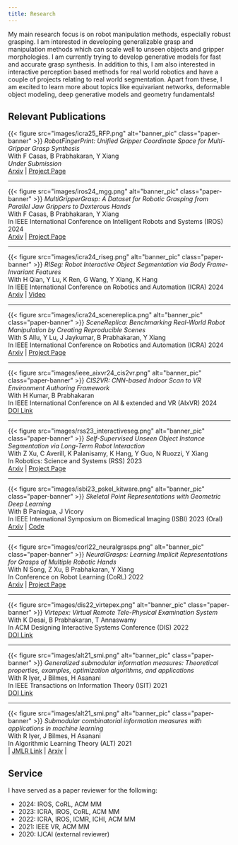```yaml
---
title: Research
---
```


My main research focus is on robot manipulation methods, especially robust grasping. I am interested in developing generalizable grasp and manipulation methods which can scale well to unseen objects and gripper morphologies. I am currently trying to develop generative models for fast and accurate grasp synthesis. In addition to this, I am also interested in interactive perception based methods for real world robotics and have a couple of projects relating to real world segmentation. Apart from these, I am excited to learn more about topics like equivariant networks, deformable object modeling, deep generative models and geometry fundamentals!


## Relevant Publications


{{< figure src="images/icra25_RFP.png" alt="banner_pic" class="paper-banner" >}}
*RobotFingerPrint: Unified Gripper Coordinate Space for Multi-Gripper Grasp Synthesis* \
With F Casas, B Prabhakaran, Y Xiang \
*Under Submission* \
[Arxiv](https://arxiv.org/pdf/2409.14519) | [Project Page](https://irvlutd.github.io/RobotFingerPrint/)

---

{{< figure src="images/iros24_mgg.png" alt="banner_pic" class="paper-banner" >}}
*MultiGripperGrasp: A Dataset for Robotic Grasping from Parallel Jaw Grippers to Dexterous Hands* \
With F Casas, B Prabhakaran, Y Xiang \
In IEEE International Conference on Intelligent Robots and Systems (IROS) 2024 \
[Arxiv](https://arxiv.org/abs/2403.09841) | [Project Page](https://irvlutd.github.io/MultiGripperGrasp/)

---

{{< figure src="images/icra24_riseg.png" alt="banner_pic" class="paper-banner" >}}
*RISeg: Robot Interactive Object Segmentation via Body Frame-Invariant Features* \
With H Qian, Y Lu, K Ren, G Wang, Y Xiang, K Hang \
In IEEE International Conference on Robotics and Automation (ICRA) 2024 \
[Arxiv](https://arxiv.org/abs/2403.01731) | [Video](https://www.youtube.com/watch?v=K_FU310Jm1k)

----

{{< figure src="images/icra24_scenereplica.png" alt="banner_pic" class="paper-banner" >}}
*SceneReplica: Benchmarking Real-World Robot Manipulation by Creating Reproducible Scenes* \
With S Allu, Y Lu, J Jaykumar, B Prabhakaran, Y Xiang \
In IEEE International Conference on Robotics and Automation (ICRA) 2024 \
[Arxiv](https://arxiv.org/abs/2306.15620) | [Project Page](https://irvlutd.github.io/SceneReplica/)

----

{{< figure src="images/ieee_aixvr24_cis2vr.png" alt="banner_pic" class="paper-banner" >}}
*CIS2VR: CNN-based Indoor Scan to VR Environment Authoring Framework* \
With H Kumar, B Prabhakaran\
In IEEE International Conference on AI & extended and VR (AIxVR) 2024  \
[DOI Link](https://doi.ieeecomputersociety.org/10.1109/AIxVR59861.2024.00025)


----

{{< figure src="images/rss23_interactiveseg.png" alt="banner_pic" class="paper-banner" >}}
*Self-Supervised Unseen Object Instance Segmentation via Long-Term Robot Interaction* \
With Z Xu, C Averill, K Palanisamy, K Hang, Y Guo, N Ruozzi, Y Xiang \
In Robotics: Science and Systems (RSS) 2023  \
[Arxiv](https://arxiv.org/abs/2302.03793) | [Project Page](https://irvlutd.github.io/SelfSupervisedSegmentation/)

----

{{< figure src="images/isbi23_pskel_kitware.png" alt="banner_pic" class="paper-banner" >}}
*Skeletal Point Representations with Geometric Deep Learning* \
With B Paniagua, J Vicory \
In IEEE International Symposium on Biomedical Imaging (ISBI) 2023 (Oral) \
[Arxiv](https://arxiv.org/abs/2303.02123) | [Code](https://github.com/kninad/skeleton-nn)

----

{{< figure src="images/corl22_neuralgrasps.png" alt="banner_pic" class="paper-banner" >}}
*NeuralGrasps: Learning Implicit Representations for Grasps of Multiple Robotic Hands* \
With N Song, Z Xu, B Prabhakaran, Y Xiang \
In Conference on Robot Learning (CoRL) 2022 \
[Arxiv](https://arxiv.org/abs/2207.02959) | [Project Page](https://irvlutd.github.io/NeuralGrasps/)

----

{{< figure src="images/dis22_virtepex.png" alt="banner_pic" class="paper-banner" >}}
*Virtepex: Virtual Remote Tele-Physical Examination System* \
With K Desai, B Prabhakaran, T Annaswamy \
In ACM Designing Interactive Systems Conference (DIS) 2022 \
[DOI Link](https://doi.org/10.1145/3532106.3533486) 

----

{{< figure src="images/alt21_smi.png" alt="banner_pic" class="paper-banner" >}}
*Generalized submodular information measures: Theoretical properties, examples, optimization algorithms, and applications* \
With R Iyer, J Bilmes, H Asanani \
In IEEE Transactions on Information Theory (ISIT) 2021 \
[DOI Link](https://doi.org/10.1109/TIT.2021.3123944)

----

{{< figure src="images/alt21_smi.png" alt="banner_pic" class="paper-banner" >}}
*Submodular combinatorial information measures with applications in machine learning* \
With R Iyer, J Bilmes, H Asanani \
In Algorithmic Learning Theory (ALT) 2021 \
| [JMLR Link](https://proceedings.mlr.press/v132/iyer21a.html) | [Arxiv](https://arxiv.org/abs/2006.15412) |


## Service

I have served as a paper reviewer for the following:

- 2024: IROS, CoRL, ACM MM
- 2023: ICRA, IROS, CoRL, ACM MM
- 2022: ICRA, IROS, ICMR, ICHI, ACM MM
- 2021: IEEE VR, ACM MM
- 2020: IJCAI (external reviewer)


